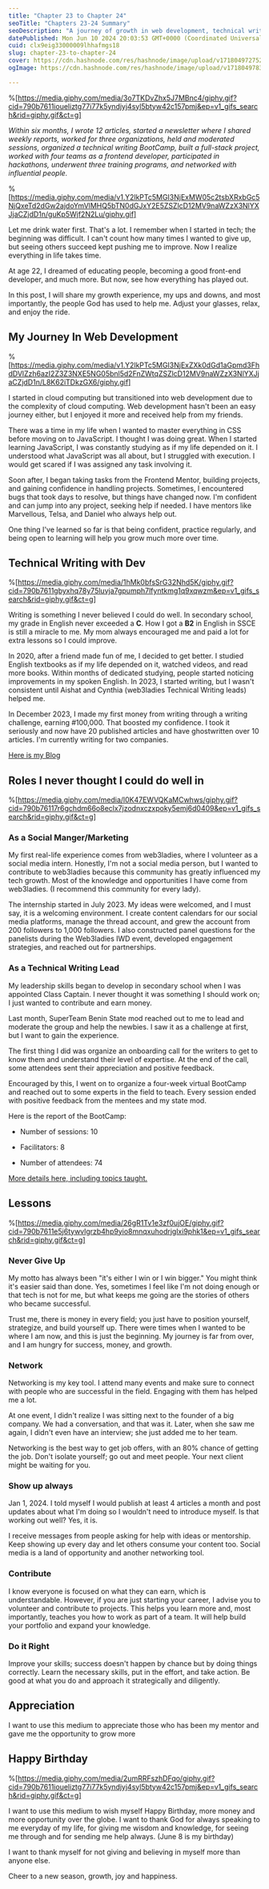 ```yaml
---
title: "Chapter 23 to Chapter 24"
seoTitle: "Chapters 23-24 Summary"
seoDescription: "A journey of growth in web development, technical writing, and unexpected roles. Lessons learned and appreciation shared"
datePublished: Mon Jun 10 2024 20:03:53 GMT+0000 (Coordinated Universal Time)
cuid: clx9eig33000009lhhafmgs18
slug: chapter-23-to-chapter-24
cover: https://cdn.hashnode.com/res/hashnode/image/upload/v1718049727523/ac5d35e6-5ab2-40cd-b2c2-893cef73139f.png
ogImage: https://cdn.hashnode.com/res/hashnode/image/upload/v1718049783215/8aa2d916-53f1-4710-99f7-120b65b14ede.png

---
```


%[https://media.giphy.com/media/3o7TKDvZhx5J7MBnc4/giphy.gif?cid=790b7611ioueliztg77i77k5yndjyj4syl5btyw42c157pmj&ep=v1_gifs_search&rid=giphy.gif&ct=g] 

*Within six months, I wrote 12 articles, started a newsletter where I shared weekly reports, worked for three organizations, held and moderated sessions, organized a technical writing BootCamp, built a full-stack project, worked with four teams as a frontend developer, participated in hackathons, underwent three training programs, and networked with influential people.*

%[https://media.giphy.com/media/v1.Y2lkPTc5MGI3NjExMW05c2tsbXRxbGc5NjQxeTd2dGw2ajdoYmVlMHQ5bTN0dGJxY2E5ZSZlcD12MV9naWZzX3NlYXJjaCZjdD1n/guKp5Wjf2N2Lu/giphy.gif] 

Let me drink water first. That's a lot. I remember when I started in tech; the beginning was difficult. I can't count how many times I wanted to give up, but seeing others succeed kept pushing me to improve. Now I realize everything in life takes time.

At age 22, I dreamed of educating people, becoming a good front-end developer, and much more. But now, see how everything has played out.

In this post, I will share my growth experience, my ups and downs, and most importantly, the people God has used to help me. Adjust your glasses, relax, and enjoy the ride.

## My Journey In Web Development

%[https://media.giphy.com/media/v1.Y2lkPTc5MGI3NjExZXk0dGd1aGpmd3FhdDVlZzh6azI2Z3Z3NXE5NG05bnl5d2FnZWtqZSZlcD12MV9naWZzX3NlYXJjaCZjdD1n/L8K62iTDkzGX6/giphy.gif] 

I started in cloud computing but transitioned into web development due to the complexity of cloud computing. Web development hasn't been an easy journey either, but I enjoyed it more and received help from my friends.

There was a time in my life when I wanted to master everything in CSS before moving on to JavaScript. I thought I was doing great. When I started learning JavaScript, I was constantly studying as if my life depended on it. I understood what JavaScript was all about, but I struggled with execution. I would get scared if I was assigned any task involving it.

Soon after, I began taking tasks from the Frontend Mentor, building projects, and gaining confidence in handling projects. Sometimes, I encountered bugs that took days to resolve, but things have changed now. I'm confident and can jump into any project, seeking help if needed. I have mentors like Marvellous, Telsa, and Daniel who always help out.

One thing I've learned so far is that being confident, practice regularly, and being open to learning will help you grow much more over time.

## Technical Writing with Dev

%[https://media.giphy.com/media/1hMk0bfsSrG32Nhd5K/giphy.gif?cid=790b7611gbyxhq78y75luvja7gpumph7lfyntkmg1q9xqwzm&ep=v1_gifs_search&rid=giphy.gif&ct=g] 

Writing is something I never believed I could do well. In secondary school, my grade in English never exceeded a **C**. How I got a **B2** in English in SSCE is still a miracle to me. My mom always encouraged me and paid a lot for extra lessons so I could improve.

In 2020, after a friend made fun of me, I decided to get better. I studied English textbooks as if my life depended on it, watched videos, and read more books. Within months of dedicated studying, people started noticing improvements in my spoken English. In 2023, I started writing, but I wasn't consistent until Aishat and Cynthia (web3ladies Technical Writing leads) helped me.

In December 2023, I made my first money from writing through a writing challenge, earning #100,000. That boosted my confidence. I took it seriously and now have 20 published articles and have ghostwritten over 10 articles. I'm currently writing for two companies.

[Here is my Blog](https://ileolami.hashnode.dev/)

## Roles I never thought I could do well in

%[https://media.giphy.com/media/l0K47EWVQKaMCwhws/giphy.gif?cid=790b76117r6gchdm66o8eclx7jzodnxczxpoky5emj6d0409&ep=v1_gifs_search&rid=giphy.gif&ct=g] 

### As a Social Manger/Marketing

My first real-life experience comes from web3ladies, where I volunteer as a social media intern. Honestly, I'm not a social media person, but I wanted to contribute to web3ladies because this community has greatly influenced my tech growth. Most of the knowledge and opportunities I have come from web3ladies. (I recommend this community for every lady).

The internship started in July 2023. My ideas were welcomed, and I must say, it is a welcoming environment. I create content calendars for our social media platforms, manage the thread account, and grew the account from 200 followers to 1,000 followers. I also constructed panel questions for the panelists during the Web3ladies IWD event, developed engagement strategies, and reached out for partnerships.

### As a Technical Writing Lead

My leadership skills began to develop in secondary school when I was appointed Class Captain. I never thought it was something I should work on; I just wanted to contribute and earn money.

Last month, SuperTeam Benin State mod reached out to me to lead and moderate the group and help the newbies. I saw it as a challenge at first, but I want to gain the experience.

The first thing I did was organize an onboarding call for the writers to get to know them and understand their level of expertise. At the end of the call, some attendees sent their appreciation and positive feedback.

Encouraged by this, I went on to organize a four-week virtual BootCamp and reached out to some experts in the field to teach. Every session ended with positive feedback from the mentees and my state mod.

Here is the report of the BootCamp:

* Number of sessions: 10
    
* Facilitators: 8
    
* Number of attendees: 74
    

[More details here, including topics taught.](https://docs.google.com/document/d/15CdfKdak86YOO8da8gpYEYk01_0ZQcRMDx_ORq31Tcw/edit?usp=sharing)

## Lessons

%[https://media.giphy.com/media/26gR1Tv1e3zf0ujOE/giphy.gif?cid=790b7611e5j6tywvlgrzb4hp9yio8mnqxuhodrjglxi9phk1&ep=v1_gifs_search&rid=giphy.gif&ct=g] 

### Never Give Up

My motto has always been "it's either I win or I win bigger." You might think it's easier said than done. Yes, sometimes I feel like I'm not doing enough or that tech is not for me, but what keeps me going are the stories of others who became successful.

Trust me, there is money in every field; you just have to position yourself, strategize, and build yourself up. There were times when I wanted to be where I am now, and this is just the beginning. My journey is far from over, and I am hungry for success, money, and growth.

### Network

Networking is my key tool. I attend many events and make sure to connect with people who are successful in the field. Engaging with them has helped me a lot.

At one event, I didn't realize I was sitting next to the founder of a big company. We had a conversation, and that was it. Later, when she saw me again, I didn't even have an interview; she just added me to her team.

Networking is the best way to get job offers, with an 80% chance of getting the job. Don't isolate yourself; go out and meet people. Your next client might be waiting for you.

### Show up always

Jan 1, 2024. I told myself I would publish at least 4 articles a month and post updates about what I'm doing so I wouldn't need to introduce myself. Is that working out well? Yes, it is.

I receive messages from people asking for help with ideas or mentorship. Keep showing up every day and let others consume your content too. Social media is a land of opportunity and another networking tool.

### Contribute

I know everyone is focused on what they can earn, which is understandable. However, if you are just starting your career, I advise you to volunteer and contribute to projects. This helps you learn more and, most importantly, teaches you how to work as part of a team. It will help build your portfolio and expand your knowledge.

### Do it Right

Improve your skills; success doesn't happen by chance but by doing things correctly. Learn the necessary skills, put in the effort, and take action. Be good at what you do and approach it strategically and diligently.

## Appreciation

I want to use this medium to appreciate those who has been my mentor and gave me the opportunity to grow more

## Happy Birthday

%[https://media.giphy.com/media/2umRRFszhDFqo/giphy.gif?cid=790b7611ioueliztg77i77k5yndjyj4syl5btyw42c157pmj&ep=v1_gifs_search&rid=giphy.gif&ct=g] 

I want to use this medium to wish myself Happy Birthday, more money and more opportunity over the globe. I want to thank God for always speaking to me everyday of my life, for giving me wisdom and knowledge, for seeing me through and for sending me help always. (June 8 is my birthday)

I want to thank myself for not giving and believing in myself more than anyone else.

Cheer to a new season, growth, joy and happiness.